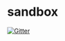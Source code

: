 # sandbox

[![Gitter](https://badges.gitter.im/SOS-2016-07/sandbox.svg)](https://gitter.im/SOS-2016-07/sandbox?utm_source=badge&utm_medium=badge&utm_campaign=pr-badge&utm_content=badge)